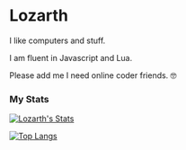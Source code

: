 # Lozarth
I like computers and stuff.

I am fluent in Javascript and Lua.

Please add me I need online coder friends. 🤓

### My Stats
[![Lozarth's Stats](https://github-readme-stats-git-masterrstaa-rickstaa.vercel.app/api?username=Lozarth&theme=dark&show_icons=true)](https://github.com/anuraghazra/github-readme-stats)

[![Top Langs](https://github-readme-stats-git-masterrstaa-rickstaa.vercel.app/api/top-langs/?username=Lozarth&theme=dark&show_icons=true)](https://github.com/anuraghazra/github-readme-stats)

